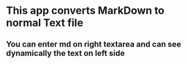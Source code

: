 # This app converts MarkDown to normal Text file

## You can enter md on right textarea and can see dynamically the text on left side